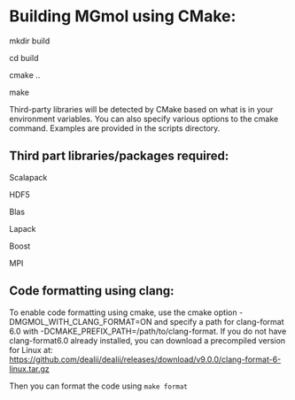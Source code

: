 Building MGmol using CMake:
==========================

mkdir build

cd build

cmake ..

make

Third-party libraries will be detected by CMake based on what is in your
environment variables. You can also specify various options to the cmake
command. Examples are provided in the scripts directory.

Third part libraries/packages required:
--------------------------------------
Scalapack

HDF5

Blas

Lapack

Boost

MPI

Code formatting using clang:
---------------------------

To enable code formatting using cmake, use the cmake option
-DMGMOL_WITH_CLANG_FORMAT=ON and specify a path for clang-format 6.0
with -DCMAKE_PREFIX_PATH=/path/to/clang-format.
If you do not have clang-format6.0 already installed, you can download a
precompiled version for Linux at:
https://github.com/dealii/dealii/releases/download/v9.0.0/clang-format-6-linux.tar.gz

Then you can format the code using `make format`
